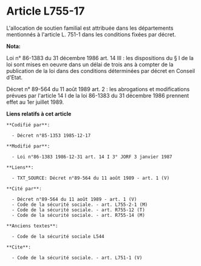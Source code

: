 # Article L755-17

L'allocation de soutien familial est attribuée dans les départements mentionnés à l'article L. 751-1 dans les conditions
fixées par décret.

**Nota:**

Loi n° 86-1383 du 31 décembre 1986 art. 14 III : les dispositions du § I de la loi sont mises en oeuvre dans un délai de
trois ans à compter de la publication de la loi dans des conditions déterminées par décret en Conseil d'Etat. 

Décret n° 89-564 du 11 août 1989 art. 2 : les abrogations et modifications prévues par l'article 14 I de la loi 86-1383 du 31
décembre 1986 prennent effet au 1er juillet 1989.

**Liens relatifs à cet article**

	**Codifié par**:

	  - Décret n°85-1353 1985-12-17

	**Modifié par**:

	  - Loi n°86-1383 1986-12-31 art. 14 I 3° JORF 3 janvier 1987

	**Liens**:

	  - TXT_SOURCE: Décret n°89-564 du 11 août 1989 - art. 1 (V)

	**Cité par**:

	  - Décret n°89-564 du 11 août 1989 - art. 1 (V)
	  - Code de la sécurité sociale. - art. L755-2-1 (M)
	  - Code de la sécurité sociale. - art. R755-12 (T)
	  - Code de la sécurité sociale. - art. R755-14 (M)

	**Anciens textes**:

	  - Code de la sécurité sociale L544

	**Cite**:

	  - Code de la sécurité sociale. - art. L751-1 (V)
